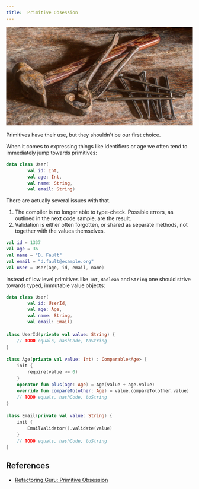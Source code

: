 ```yaml
---
title:  Primitive Obsession
---
```


![](img/tool-1314070_1280.jpg)

Primitives have their use, but they shouldn't be our first choice.

When it comes to expressing things like identifiers or age we often tend to immediately jump towards primitives:

```kotlin
data class User(
        val id: Int, 
        val age: Int,
        val name: String, 
        val email: String)
```

There are actually several issues with that.

 1. The compiler is no longer able to type-check.
    Possible errors, as outlined in the next code sample, are the result.
 2. Validation is either often forgotten, or shared as separate methods, not together with the values themselves.

```kotlin
val id = 1337
val age = 36
val name = "D. Fault"
val email = "d.fault@example.org"
val user = User(age, id, email, name)
```

Instead of low level primitives like `Int`, `Boolean` and `String` one should strive towards typed, immutable value objects:

```kotlin
data class User(
        val id: UserId,
        val age: Age,
        val name: String,
        val email: Email)

class UserId(private val value: String) {
    // TODO equals, hashCode, toString
}

class Age(private val value: Int) : Comparable<Age> {
    init {
        require(value >= 0)
    }
    operator fun plus(age: Age) = Age(value + age.value)
    override fun compareTo(other: Age) = value.compareTo(other.value)
    // TODO equals, hashCode, toString
}

class Email(private val value: String) {
    init {
        EmailValidator().validate(value)
    }
    // TODO equals, hashCode, toString
}
```

## References

 * [Refactoring Guru: Primitive Obsession](https://refactoring.guru/smells/primitive-obsession)
